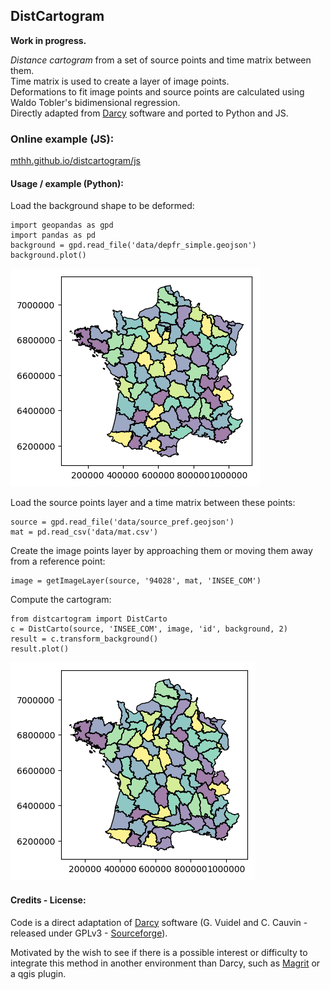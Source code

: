 ## DistCartogram
**Work in progress.**

*Distance cartogram* from a set of source points and time matrix between them.  
Time matrix is used to create a layer of image points.  
Deformations to fit image points and source points are calculated using Waldo Tobler's bidimensional regression.  
Directly adapted from [Darcy](http://thema.univ-fcomte.fr/production/logiciels/16-categories-en-francais/cat-productions-fr/cat-logiciels-fr/294-art-darcy) software and ported to Python and JS.



### Online example (JS):
[mthh.github.io/distcartogram/js](https://mthh.github.io/distcartogram/js)


#### Usage / example (Python):
Load the background shape to be deformed:
```
import geopandas as gpd
import pandas as pd
background = gpd.read_file('data/depfr_simple.geojson')
background.plot()
```
![background_plot](https://raw.githubusercontent.com/mthh/distcartogram/master/misc/background.png)

Load the source points layer and a time matrix between these points:
```
source = gpd.read_file('data/source_pref.geojson')
mat = pd.read_csv('data/mat.csv')
```

Create the image points layer by approaching them or moving them away from a reference point:
```
image = getImageLayer(source, '94028', mat, 'INSEE_COM')
```

Compute the cartogram:
```
from distcartogram import DistCarto
c = DistCarto(source, 'INSEE_COM', image, 'id', background, 2)
result = c.transform_background()
result.plot()
```
![result_plot](https://raw.githubusercontent.com/mthh/distcartogram/master/misc/result.png)


#### Credits - License:

Code is a direct adaptation of [Darcy](http://thema.univ-fcomte.fr/production/logiciels/16-categories-en-francais/cat-productions-fr/cat-logiciels-fr/294-art-darcy) software (G. Vuidel and C. Cauvin - released under GPLv3 - [Sourceforge](https://sourceforge.net/p/jdarcy/wiki/Home/)).  

Motivated by the wish to see if there is a possible interest or difficulty to integrate this method in another environment than Darcy, such as [Magrit](https://github.com/riatelab/magrit) or a qgis plugin.
